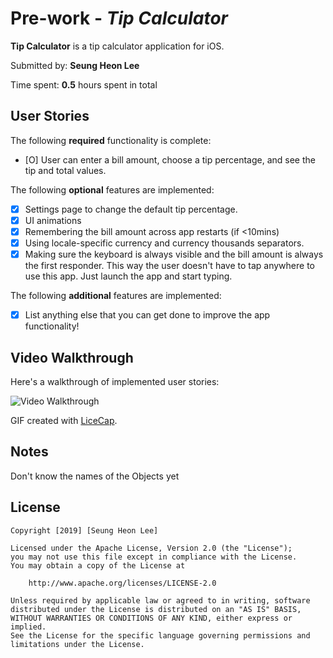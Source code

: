 # Pre-work - *Tip Calculator*

**Tip Calculator** is a tip calculator application for iOS.

Submitted by: **Seung Heon Lee**

Time spent: **0.5** hours spent in total

## User Stories

The following **required** functionality is complete:

* [O] User can enter a bill amount, choose a tip percentage, and see the tip and total values.

The following **optional** features are implemented:
* [X] Settings page to change the default tip percentage.
* [X] UI animations
* [X] Remembering the bill amount across app restarts (if <10mins)
* [X] Using locale-specific currency and currency thousands separators.
* [X] Making sure the keyboard is always visible and the bill amount is always the first responder. This way the user doesn't have to tap anywhere to use this app. Just launch the app and start typing.

The following **additional** features are implemented:

- [X] List anything else that you can get done to improve the app functionality!

## Video Walkthrough 

Here's a walkthrough of implemented user stories:

<img src='https://imgur.com/a/AIRCtU8' title='Tip Calculator Video Walk Through' width='' alt='Video Walkthrough' />

GIF created with [LiceCap](http://www.cockos.com/licecap/).

## Notes

Don't know the names of the Objects yet

## License

    Copyright [2019] [Seung Heon Lee]

    Licensed under the Apache License, Version 2.0 (the "License");
    you may not use this file except in compliance with the License.
    You may obtain a copy of the License at

        http://www.apache.org/licenses/LICENSE-2.0

    Unless required by applicable law or agreed to in writing, software
    distributed under the License is distributed on an "AS IS" BASIS,
    WITHOUT WARRANTIES OR CONDITIONS OF ANY KIND, either express or implied.
    See the License for the specific language governing permissions and
    limitations under the License.
